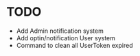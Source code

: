 # TODO

-   Add Admin notification system
-   Add optin/notification User system
-   Command to clean all UserToken expired
